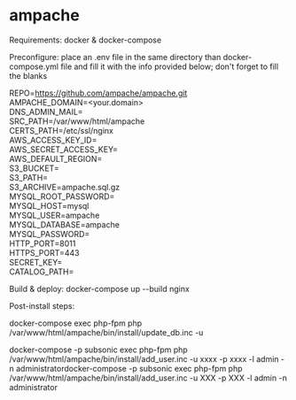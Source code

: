 # ampache


Requirements: docker & docker-compose

Preconfigure: place an .env file in the same directory than docker-compose.yml file and fill it with the info provided below; don't forget to fill the blanks

REPO=https://github.com/ampache/ampache.git  
AMPACHE_DOMAIN=<your.domain>  
DNS_ADMIN_MAIL=<yourmail at your domain>  
SRC_PATH=/var/www/html/ampache  
CERTS_PATH=/etc/ssl/nginx  
AWS_ACCESS_KEY_ID=  
AWS_SECRET_ACCESS_KEY=  
AWS_DEFAULT_REGION=  
S3_BUCKET=  
S3_PATH=  
S3_ARCHIVE=ampache.sql.gz  
MYSQL_ROOT_PASSWORD=  
MYSQL_HOST=mysql  
MYSQL_USER=ampache  
MYSQL_DATABASE=ampache  
MYSQL_PASSWORD=  
HTTP_PORT=8011  
HTTPS_PORT=443  
SECRET_KEY=  
 CATALOG_PATH=  


Build & deploy: docker-compose up --build nginx

Post-install steps:

docker-compose exec php-fpm php /var/www/html/ampache/bin/install/update_db.inc -u

docker-compose -p subsonic exec php-fpm php  /var/www/html/ampache/bin/install/add_user.inc -u xxxx -p xxxx -l admin -n administratordocker-compose -p subsonic exec php-fpm php  /var/www/html/ampache/bin/install/add_user.inc -u XXX -p XXX -l admin -n administrator
